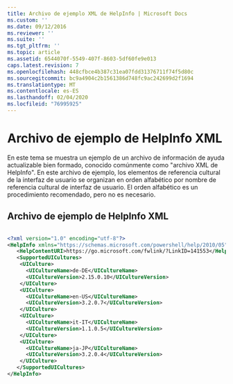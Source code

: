 ```yaml
---
title: Archivo de ejemplo XML de HelpInfo | Microsoft Docs
ms.custom: ''
ms.date: 09/12/2016
ms.reviewer: ''
ms.suite: ''
ms.tgt_pltfrm: ''
ms.topic: article
ms.assetid: 6544070f-5549-407f-8603-5df60fe9e013
caps.latest.revision: 7
ms.openlocfilehash: 448cfbce4b387c31ea07fdd31376711f74f5d80c
ms.sourcegitcommit: bc9a4904c2b1561386d748fc9ac242699d2f1694
ms.translationtype: MT
ms.contentlocale: es-ES
ms.lasthandoff: 02/04/2020
ms.locfileid: "76995925"
---
```

# <a name="helpinfo-xml-sample-file"></a>Archivo de ejemplo de HelpInfo XML

En este tema se muestra un ejemplo de un archivo de información de ayuda actualizable bien formado, conocido comúnmente como "archivo XML de HelpInfo". En este archivo de ejemplo, los elementos de referencia cultural de la interfaz de usuario se organizan en orden alfabético por nombre de referencia cultural de interfaz de usuario. El orden alfabético es un procedimiento recomendado, pero no es necesario.

## <a name="helpinfo-xml-sample-file"></a>Archivo de ejemplo de HelpInfo XML

```xml

<?xml version="1.0" encoding="utf-8"?>
<HelpInfo xmlns="https://schemas.microsoft.com/powershell/help/2010/05">
   <HelpContentURI>https://go.microsoft.com/fwlink/?LinkID=141553</HelpContentURI>
   <SupportedUICultures>
    <UICulture>
      <UICultureName>de-DE</UICultureName>
      <UICultureVersion>2.15.0.10</UICultureVersion>
    </UICulture>
    <UICulture>
      <UICultureName>en-US</UICultureName>
      <UICultureVersion>3.2.0.7</UICultureVersion>
    </UICulture>
    <UICulture>
      <UICultureName>it-IT</UICultureName>
      <UICultureVersion>1.1.0.5</UICultureVersion>
    </UICulture>
    <UICulture>
      <UICultureName>ja-JP</UICultureName>
      <UICultureVersion>3.2.0.4</UICultureVersion>
    </UICulture>
   </SupportedUICultures>
</HelpInfo>

```